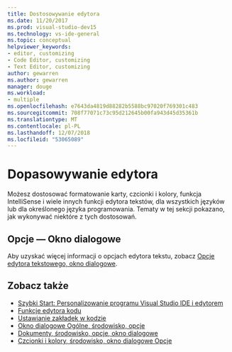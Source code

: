 ```yaml
---
title: Dostosowywanie edytora
ms.date: 11/20/2017
ms.prod: visual-studio-dev15
ms.technology: vs-ide-general
ms.topic: conceptual
helpviewer_keywords:
- editor, customizing
- Code Editor, customizing
- Text Editor, customizing
author: gewarren
ms.author: gewarren
manager: douge
ms.workload:
- multiple
ms.openlocfilehash: e7643da4819d88282b5588bc97020f769301c483
ms.sourcegitcommit: 708f77071c73c95d212645b00fa943d45d35361b
ms.translationtype: MT
ms.contentlocale: pl-PL
ms.lasthandoff: 12/07/2018
ms.locfileid: "53065089"
---
```

# <a name="customize-the-editor"></a>Dopasowywanie edytora

Możesz dostosować formatowanie karty, czcionki i kolory, funkcja IntelliSense i wiele innych funkcji edytora tekstów, dla wszystkich języków lub dla określonego języka programowania. Tematy w tej sekcji pokazano, jak wykonywać niektóre z tych dostosowań.

## <a name="options-dialog-box"></a>Opcje — Okno dialogowe

Aby uzyskać więcej informacji o opcjach edytora tekstu, zobacz [Opcje edytora tekstowego, okno dialogowe](../ide/reference/text-editor-options-dialog-box.md).

## <a name="see-also"></a>Zobacz także

- [Szybki Start: Personalizowanie programu Visual Studio IDE i edytorem](../ide/quickstart-personalize-the-ide.md)
- [Funkcje edytora kodu](../ide/writing-code-in-the-code-and-text-editor.md)
- [Ustawianie zakładek w kodzie](../ide/setting-bookmarks-in-code.md)
- [Okno dialogowe Ogólne, środowisko, opcje](../ide/reference/general-environment-options-dialog-box.md)
- [Dokumenty, środowisko, opcje, okno dialogowe](../ide/reference/documents-environment-options-dialog-box.md)
- [Czcionki i kolory, środowisko, okno dialogowe Opcje](../ide/reference/fonts-and-colors-environment-options-dialog-box.md)